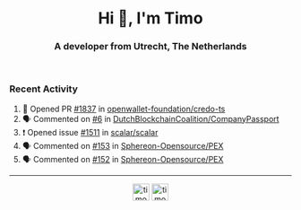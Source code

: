 <h1 align="center">Hi 👋, I'm Timo</h1>
<h3 align="center">A developer from Utrecht, The Netherlands</h3>
<br/>
<!-- https://github.com/rahuldkjain/github-profile-readme-generator --!>

<!--  <p align="left"><img src="https://github-readme-stats.vercel.app/api?username=timoglastra&show_icons=true&count_private=true&" alt="timoglastra" /></p> --!>

<!--
Github language stats
<p align="left"><img src="https://github-readme-stats.vercel.app/api/top-langs/?username=timoglastra&layout=compact" alt="timoglastra" /><p>
-->

<!-- Codestats language stats -->
<!-- <p align="left"><img src="https://codestats-readme.vercel.app/api/top-langs/?username=timoglastra&layout=compact&language_count=12" alt="timoglastra" /><p>    --!>
  
<h3>Recent Activity</h3>

<!--START_SECTION:activity-->
1. 💪 Opened PR [#1837](https://github.com/openwallet-foundation/credo-ts/pull/1837) in [openwallet-foundation/credo-ts](https://github.com/openwallet-foundation/credo-ts)
2. 🗣 Commented on [#6](https://github.com/DutchBlockchainCoalition/CompanyPassport/pull/6#issuecomment-2074690585) in [DutchBlockchainCoalition/CompanyPassport](https://github.com/DutchBlockchainCoalition/CompanyPassport)
3. ❗ Opened issue [#1511](https://github.com/scalar/scalar/issues/1511) in [scalar/scalar](https://github.com/scalar/scalar)
4. 🗣 Commented on [#153](https://github.com/Sphereon-Opensource/PEX/pull/153#issuecomment-2071921945) in [Sphereon-Opensource/PEX](https://github.com/Sphereon-Opensource/PEX)
5. 🗣 Commented on [#152](https://github.com/Sphereon-Opensource/PEX/issues/152#issuecomment-2071615796) in [Sphereon-Opensource/PEX](https://github.com/Sphereon-Opensource/PEX)
<!--END_SECTION:activity-->

---

<p align="center">
<a href="https://twitter.com/timoglastra" target="blank"><img align="center" src="https://cdn.jsdelivr.net/npm/simple-icons@3.0.1/icons/twitter.svg" alt="timoglastra" height="30" width="30" /></a>
<a href="https://linkedin.com/in/timoglastra" target="blank"><img align="center" src="https://cdn.jsdelivr.net/npm/simple-icons@3.0.1/icons/linkedin.svg" alt="timoglastra" height="30" width="30" /></a>
</p>



